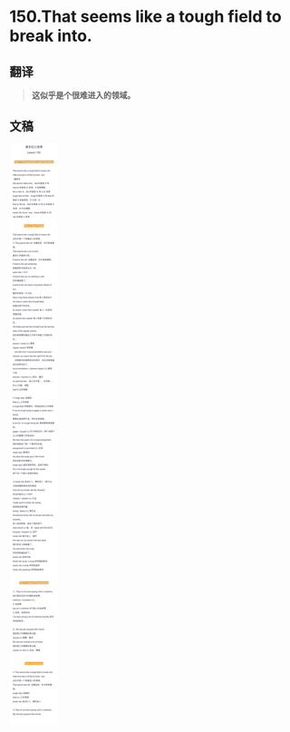 # 150.That seems like a tough field to break into.

## 翻译

> **这似乎是个很难进入的领域。**

## 文稿

![](img/150.jpg)

